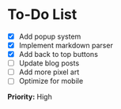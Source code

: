 # To-Do List

- [x] Add popup system
- [x] Implement markdown parser
- [x] Add back to top buttons
- [ ] Update blog posts
- [ ] Add more pixel art
- [ ] Optimize for mobile

**Priority:** High
